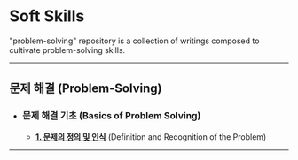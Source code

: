 # Soft Skills

"problem-solving" repository is a collection of writings composed to cultivate problem-solving skills.

***

## **문제 해결** (Problem-Solving)

* ### **문제 해결 기초** (Basics of Problem Solving)

  * [**1. 문제의 정의 및 인식**](https://github.com/HaeChan-Jeon/problem-solving/blob/main/1_Basics_of_Problem-Solving/1-1_%EB%AC%B8%EC%A0%9C%EC%9D%98%20%EC%A0%95%EC%9D%98%20%EB%B0%8F%20%EC%9D%B8%EC%8B%9D.md) (Definition and Recognition of the Problem)

***
